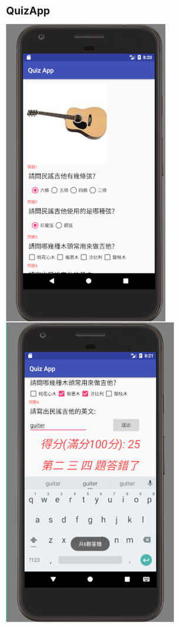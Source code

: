 # QuizApp
![image](https://github.com/wutiger555/QuizApp/blob/master/%E6%93%B7%E5%8F%96.PNG)
![image](https://github.com/wutiger555/QuizApp/blob/master/%E6%93%B7%E5%8F%962.PNG)
